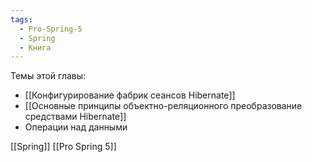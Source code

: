 ```yaml
---
tags:
  - Pro-Spring-5
  - Spring
  - Книга
---
```

Темы этой главы:
- [[Конфигурирование фабрик сеансов Hibernate]]
- [[Основные принципы объектно-реляционного преобразование средствами Hibernate]]
- Операции над данными

[[Spring]] [[Pro Spring 5]]
